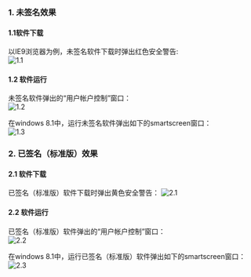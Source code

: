 ### 1. 未签名效果  

#### 1.1软件下载

以IE9浏览器为例，未签名软件下载时弹出红色安全警告:  
![1.1](http://imgcache.tcecqpoc.fsphere.cn/image/mc.qcloudimg.com/static/img/41324b7cf8223ac12d221f24e5e24bae/1.1.jpg)

#### 1.2 软件运行

未签名软件弹出的“用户帐户控制”窗口：  
![1.2](http://imgcache.tcecqpoc.fsphere.cn/image/mc.qcloudimg.com/static/img/6c166c9918dd6f49cf403ff55ef13e2b/1.3.jpg)  

在windows 8.1中，运行未签名软件弹出如下的smartscreen窗口：    
![1.3](http://imgcache.tcecqpoc.fsphere.cn/image/mc.qcloudimg.com/static/img/ef7b5feed9c448f9ee60711af188489a/1.2.jpg)  

### 2. 已签名（标准版）效果

#### 2.1 软件下载

已签名（标准版）软件下载时弹出黄色安全警告： 
![2.1](http://imgcache.tcecqpoc.fsphere.cn/image/mc.qcloudimg.com/static/img/8932630e7ef01b9da553ee3587789e00/2.1.jpg)   

#### 2.2 软件运行

已签名（标准版）软件弹出的“用户帐户控制”窗口：  
![2.2](http://imgcache.tcecqpoc.fsphere.cn/image/mc.qcloudimg.com/static/img/54d5bc78f1c6ff324552669ca2731621/2.3.jpg)

在windows 8.1中，运行已签名（标准版）软件弹出如下的smartscreen窗口：    
![2.3](http://imgcache.tcecqpoc.fsphere.cn/image/mc.qcloudimg.com/static/img/3ff42e9186ebf2ceeee350e27de40826/2.2.jpg)  

